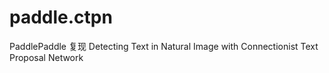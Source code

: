 # paddle.ctpn
PaddlePaddle 复现 Detecting Text in Natural Image with Connectionist Text Proposal Network
